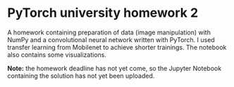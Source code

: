 # PyTorch university homework 2
A homework containing preparation of data (image manipulation) with NumPy and a convolutional neural network written with PyTorch. I used transfer learning from Mobilenet to achieve shorter trainings. The notebook also contains some visualizations.

**Note:** the homework deadline has not yet come, so the Jupyter Notebook containing the solution has not yet been uploaded.
